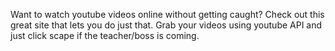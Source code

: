 Want to watch youtube videos online without getting caught? Check out this great site that lets you do just that. Grab your videos using youtube API and just click scape if the teacher/boss is coming.
